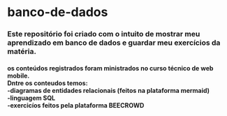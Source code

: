 # banco-de-dados
<h3> Este repositório foi criado com o intuito de mostrar meu aprendizado em banco de dados e guardar meu exercícios da matéria.</h3>
<h4> os conteúdos registrados foram ministrados no curso técnico de web mobile. <br>
Dntre os conteudos temos:<br>
-diagramas de entidades relacionais (feitos na plataforma mermaid)<br>
-linguagem SQL <br>
-exercicíos feitos pela plataforma BEECROWD</h4>
